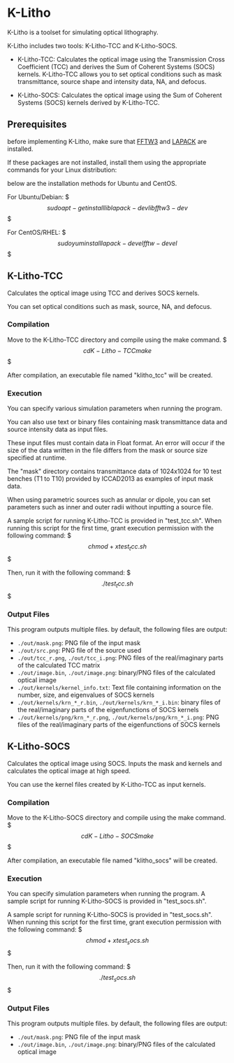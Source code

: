# K-Litho
K-Litho is a toolset for simulating optical lithography.

K-Litho includes two tools: K-Litho-TCC and K-Litho-SOCS.

- K-Litho-TCC: Calculates the optical image using the Transmission Cross Coefficient (TCC) and derives the Sum of Coherent Systems (SOCS) kernels. K-Litho-TCC allows you to set optical conditions such as mask transmittance, source shape and intensity data, NA, and defocus.

- K-Litho-SOCS: Calculates the optical image using the Sum of Coherent Systems (SOCS) kernels derived by K-Litho-TCC.

## Prerequisites

before implementing K-Litho, make sure that [FFTW3](http://www.fftw.org/) and [LAPACK](http://www.netlib.org/lapack/) are installed.

If these packages are not installed, install them using the appropriate commands for your Linux distribution:

below are the installation methods for Ubuntu and CentOS.

For Ubuntu/Debian:
$$$
sudo apt-get install liblapack-dev libfftw3-dev
$$$

For CentOS/RHEL:
$$$
sudo yum install lapack-devel fftw-devel
$$$

## K-Litho-TCC

Calculates the optical image using TCC and derives SOCS kernels.

You can set optical conditions such as mask, source, NA, and defocus.

### Compilation

Move to the K-Litho-TCC directory and compile using the make command.
$$$
cd K-Litho-TCC
make
$$$

After compilation, an executable file named "klitho_tcc" will be created.

### Execution

You can specify various simulation parameters when running the program.

You can also use text or binary files containing mask transmittance data and source intensity data as input files.

These input files must contain data in Float format. An error will occur if the size of the data written in the file differs from the mask or source size specified at runtime.

The "mask" directory contains transmittance data of 1024x1024 for 10 test benches (T1 to T10) provided by ICCAD2013 as examples of input mask data.

When using parametric sources such as annular or dipole, you can set parameters such as inner and outer radii without inputting a source file.

A sample script for running K-Litho-TCC is provided in "test_tcc.sh". When running this script for the first time, grant execution permission with the following command:
$$$
chmod +x test_tcc.sh
$$$

Then, run it with the following command:
$$$
./test_tcc.sh
$$$

### Output Files

This program outputs multiple files. by default, the following files are output:

- `./out/mask.png`: PNG file of the input mask
- `./out/src.png`: PNG file of the source used
- `./out/tcc_r.png`, `./out/tcc_i.png`: PNG files of the real/imaginary parts of the calculated TCC matrix
- `./out/image.bin`, `./out/image.png`: binary/PNG files of the calculated optical image
- `./out/kernels/kernel_info.txt`: Text file containing information on the number, size, and eigenvalues of SOCS kernels
- `./out/kernels/krn_*_r.bin`, `./out/kernels/krn_*_i.bin`: binary files of the real/imaginary parts of the eigenfunctions of SOCS kernels
- `./out/kernels/png/krn_*_r.png`, `./out/kernels/png/krn_*_i.png`: PNG files of the real/imaginary parts of the eigenfunctions of SOCS kernels

## K-Litho-SOCS

Calculates the optical image using SOCS. Inputs the mask and kernels and calculates the optical image at high speed.

You can use the kernel files created by K-Litho-TCC as input kernels.

### Compilation

Move to the K-Litho-SOCS directory and compile using the make command.
$$$
cd K-Litho-SOCS
make
$$$

After compilation, an executable file named "klitho_socs" will be created.

### Execution

You can specify simulation parameters when running the program. A sample script for running K-Litho-SOCS is provided in "test_socs.sh".

A sample script for running K-Litho-SOCS is provided in "test_socs.sh". When running this script for the first time, grant execution permission with the following command:
$$$
chmod +x test_socs.sh
$$$

Then, run it with the following command:
$$$
./test_socs.sh
$$$

### Output Files

This program outputs multiple files. by default, the following files are output:

- `./out/mask.png`: PNG file of the input mask
- `./out/image.bin`, `./out/image.png`: binary/PNG files of the calculated optical image